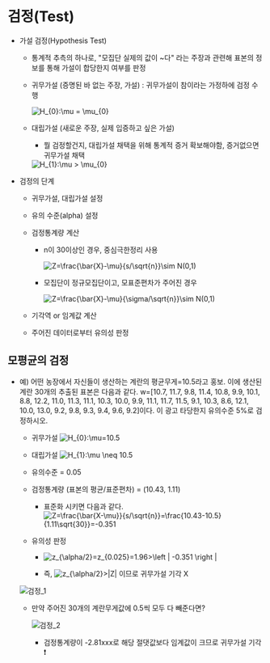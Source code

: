 # 검정(Test)

+ 가설 검정(Hypothesis Test)
   + 통계적 추측의 하나로, "모집단 실제의 값이 ~다" 라는 주장과 관련해 표본의 정보를 통해 가설이 합당한지 여부를 판정
   + 귀무가설 (증명된 바 없는 주장, 가설) : 귀무가설이 참이라는 가정하에 검정 수행   
   
      <img src="https://latex.codecogs.com/gif.latex?H_{0}:\mu&space;=&space;\mu_{0}" title="H_{0}:\mu = \mu_{0}" />   
          
   + 대립가설 (새로운 주장, 실제 입증하고 싶은 가설)   
      + 뭘 검정할건지, 대립가설 채택을 위해 통계적 증거 확보해야함, 증거없으면 귀무가설 채택
   
      <img src="https://latex.codecogs.com/gif.latex?H_{1}:\mu&space;>&space;\mu_{0}" title="H_{1}:\mu > \mu_{0}" />    
      
      
+ 검정의 단계
   + 귀무가설, 대립가설 설정
   + 유의 수준(alpha) 설정
   + 검정통계량 계산
      + n이 30이상인 경우, 중심극한정리 사용   
   
        <img src="https://latex.codecogs.com/gif.latex?Z=\frac{\bar{X}-\mu}{s/\sqrt{n}}\sim&space;N(0,1)" title="Z=\frac{\bar{X}-\mu}{s/\sqrt{n}}\sim N(0,1)" />   
      
      + 모집단이 정규모집단이고, 모표준편차가 주어진 경우   
      
        <img src="https://latex.codecogs.com/gif.latex?Z=\frac{\bar{X}-\mu}{\sigma/\sqrt{n}}\sim&space;N(0,1)" title="Z=\frac{\bar{X}-\mu}{\sigma/\sqrt{n}}\sim N(0,1)" />   
      
   + 기각역 or 임계값 계산
   + 주어진 데이터로부터 유의성 판정
   
   
## 모평균의 검정   

+ 예) 어떤 농장에서 자신들이 생산하는 계란의 평균무게=10.5라고 홍보. 이에 생산된 계란 30개의 추출된 표본은 다음과 같다. 
   w=[10.7, 11.7, 9.8, 11.4, 10.8, 9.9, 10.1, 8.8, 12.2, 11.0, 11.3, 11.1, 10.3, 10.0, 9.9, 11.1, 11.7, 11.5, 9.1, 10.3, 8.6, 12.1, 10.0, 13.0, 9.2, 9.8, 9.3, 9.4, 9.6, 9.2]이다. 
   이 광고 타당한지 유의수준 5%로 검정하시오.   
   
   + 귀무가설 <img src="https://latex.codecogs.com/gif.latex?H_{0}:\mu=10.5" title="H_{0}:\mu=10.5" />     
   
   + 대립가설 <img src="https://latex.codecogs.com/gif.latex?H_{1}:\mu&space;\neq&space;10.5" title="H_{1}:\mu \neq 10.5" />   
   
   + 유의수준 = 0.05
   + 검정통계량 (표본의 평균/표준편차) = (10.43, 1.11)
     + 표준화 시키면 다음과 같다.
        <img src="https://latex.codecogs.com/gif.latex?Z=\frac{\bar{X-\mu}}{s/\sqrt{n}}=\frac{10.43-10.5}{1.11\sqrt{30}}=-0.351" title="Z=\frac{\bar{X-\mu}}{s/\sqrt{n}}=\frac{10.43-10.5}{1.11\sqrt{30}}=-0.351" />   
   + 유의성 판정
      + <img src="https://latex.codecogs.com/gif.latex?z_{\alpha/2}=z_{0.025}=1.96>\left&space;|&space;-0.351&space;\right&space;|" title="z_{\alpha/2}=z_{0.025}=1.96>\left | -0.351 \right |" />   
      
      + 즉, <img src="https://latex.codecogs.com/gif.latex?z_{\alpha/2}>|Z|" title="z_{\alpha/2}>|Z|" /> 이므로 귀무가설 기각 X
      
      
   ![검정_1](https://user-images.githubusercontent.com/72974863/101893394-08bd3080-3be8-11eb-9329-17c10ac57930.png)   

   + 만약 주어진 30개의 계란무게값에 0.5씩 모두 다 빼준다면?
   
      ![검정_2](https://user-images.githubusercontent.com/72974863/101893852-ab75af00-3be8-11eb-9571-95192b866fd2.png)    
      
      + 검정통계량이 -2.81xxx로 해당 절댓값보다 임계값이 크므로 귀무가설 기각 ❗ 

      
